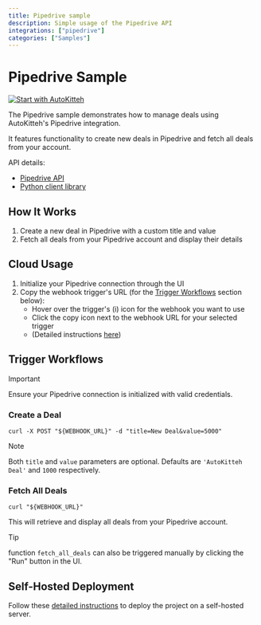 ```yaml
---
title: Pipedrive sample
description: Simple usage of the Pipedrive API
integrations: ["pipedrive"]
categories: ["Samples"]
---
```


# Pipedrive Sample

[![Start with AutoKitteh](https://autokitteh.com/assets/autokitteh-badge.svg)](https://app.autokitteh.cloud/template?template-name=samples/pipedrive)

The Pipedrive sample demonstrates how to manage deals using AutoKitteh's Pipedrive integration.

It features functionality to create new deals in Pipedrive and fetch all deals from your account.

API details:

- [Pipedrive API](https://developers.pipedrive.com/)
- [Python client library](https://github.com/pipedrive/client-python)

## How It Works

1. Create a new deal in Pipedrive with a custom title and value
2. Fetch all deals from your Pipedrive account and display their details

## Cloud Usage

1. Initialize your Pipedrive connection through the UI
2. Copy the webhook trigger's URL (for the [Trigger Workflows](#trigger-workflows) section below):
   - Hover over the trigger's (i) icon for the webhook you want to use
   - Click the copy icon next to the webhook URL for your selected trigger
   - (Detailed instructions [here](https://docs.autokitteh.com/get_started/deployment#webhook-urls))

## Trigger Workflows

> [!IMPORTANT]
> Ensure your Pipedrive connection is initialized with valid credentials.

### Create a Deal

```shell
curl -X POST "${WEBHOOK_URL}" -d "title=New Deal&value=5000"
```

> [!NOTE]
> Both `title` and `value` parameters are optional. Defaults are `'AutoKitteh Deal'` and `1000` respectively.

### Fetch All Deals

```shell
curl "${WEBHOOK_URL}"
```

This will retrieve and display all deals from your Pipedrive account.

> [!TIP]
> function `fetch_all_deals` can also be triggered manually by clicking the "Run" button in the UI.

## Self-Hosted Deployment

Follow these [detailed instructions](https://docs.autokitteh.com/get_started/deployment) to deploy the project on a self-hosted server.
